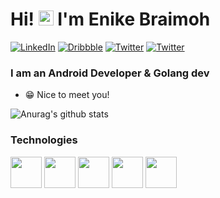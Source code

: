 # Hi! <img src="https://user-images.githubusercontent.com/1303154/88677602-1635ba80-d120-11ea-84d8-d263ba5fc3c0.gif" width="24px" alt="hi"> I'm Enike Braimoh 

<p align="left">
<a href="https://www.linkedin.com/in/enikebraimoh/">
<img src="https://img.shields.io/badge/-LinkedIn-%233781da" alt="LinkedIn"/></a> 
<a href="https://www.dribbble.com/enikebraimoh">
<img src="https://img.shields.io/badge/-Dribbble-%23ff5798" alt="Dribbble"/></a> 
<a href="https://www.twitter.com/enikebraimoh">
<img src="https://img.shields.io/badge/-Twitter-%231DA1F2" alt="Twitter" /></a> 
<a href="https://www.instagram.com/enikebraimoh">
<img src="https://img.shields.io/badge/-Instagram-%23ff5798" alt="Twitter" /></a>
</p>

### I am an Android Developer & Golang dev
  
  * 😁 Nice to meet you!  
  
  ![Anurag's github stats](https://github-readme-stats.vercel.app/api?username=enikebraimoh&show_icons=true&title_color=ffffff&theme=dracula&icon_color=#7FFF00)
  
  <h3>Technologies</h3>
<p>
<img height=50 src="https://www.vectorlogo.zone/logos/kotlinlang/kotlinlang-ar21.svg"/>
 
<img height=50 src="https://www.vectorlogo.zone/logos/android/android-ar21.svg">
 
<img height="50" src="https://www.vectorlogo.zone/logos/git-scm/git-scm-ar21.svg">
 
 <img height=50 src="https://www.vectorlogo.zone/logos/java/java-ar21.svg"/>
 
  <img height=50 src="https://www.vectorlogo.zone/logos/github/github-ar21.svg"/>
 
</p>
  

<!--
**enikebraimoh/enikebraimoh** is a ✨ _special_ ✨ repository because its `README.md` (this file) appears on your GitHub profile.

Here are some ideas to get you started:

- 🔭 I’m currently working on ...
- 🌱 I’m currently learning ...
- 👯 I’m looking to collaborate on ...
* 🤔 I’m looking for help with ...
- 💬 Ask me about ...
- 📫 How to reach me: ...
- 😄 Pronouns: ...
- ⚡ Fun fact: ...
-->
